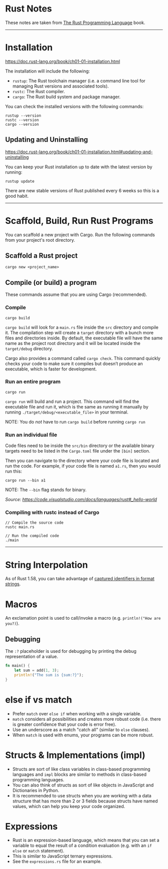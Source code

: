 # Rust Notes

These notes are taken from [The Rust Programming Language](https://doc.rust-lang.org/book/title-page.html) book.

---

# Installation

https://doc.rust-lang.org/book/ch01-01-installation.html

The installation will include the following:

* `rustup`: The Rust toolchain manager (i.e. a command line tool for managing Rust versions and associated tools).
* `rustc`: The Rust compiler.
* `cargo`: The Rust build system and package manager.

You can check the installed versions with the following commands:

```
rustup --version
rustc --version
cargo --version
```

## Updating and Uninstalling

https://doc.rust-lang.org/book/ch01-01-installation.html#updating-and-uninstalling

You can keep your Rust installation up to date with the latest version by running:

```
rustup update
```

There are new stable versions of Rust published every 6 weeks so this is a good habit.

---

# Scaffold, Build, Run Rust Programs

You can scaffold a new project with Cargo. Run the following commands from your project's root directory.

## Scaffold a Rust project

```
cargo new <project_name>
```

## Compile (or build) a program

These commands assume that you are using Cargo (recommended).

### Compile

```
cargo build
```

`cargo build` will look for a `main.rs` file inside the `src` directory and compile it. The compilation step will create a `target` directory with a bunch more files and directories inside. By default, the executable file will have the same name as the project root directory and it will be located inside the `target/debug` directory.

Cargo also provides a command called `cargo check`. This command quickly checks your code to make sure it compiles but doesn’t produce an executable, which is faster for development.

### Run an entire program

```
cargo run
```

`cargo run` will build and run a project. This command will find the executable file and run it, which is the same as running it manually by running `./target/debug/<executable_file>` in your terminal.

NOTE: You do _not_ have to run `cargo build` before running `cargo run`


### Run an individual file

Code files need to be inside the `src/bin` directory or the available binary targets need to be listed in the `Cargo.toml` file under the `[bin]` section.

Then you can navigate to the directory where your code file is located and run the code. For example, if your code file is named `a1.rs`, then you would run this:

```
cargo run --bin a1
```

NOTE: The `--bin` flag stands for binary.

*Source: https://code.visualstudio.com/docs/languages/rust#_hello-world*


### Compiling with rustc instead of Cargo

```
// Compile the source code
rustc main.rs

// Run the compiled code
./main
```

---

# String Interpolation

As of Rust 1.58, you can take advantage of [captured identifiers in format strings](https://blog.rust-lang.org/2022/01/13/Rust-1.58.0/#captured-identifiers-in-format-strings).

# Macros

An exclamation point is used to call/invoke a macro (e.g. `println!("How are you?)`).

## Debugging

The `:?` placeholder is used for debugging by printing the debug representation of a value.

```rs
fn main() {
    let sum = add(1, 3);
    println!("The sum is {sum:?}");
}
```

# else if vs match

* Prefer `match` over `else if` when working with a single variable.
* `match` considers all possibilities and creates more robust code  (i.e. there is greater confidence that your code is error free).
* Use an underscore as a match "catch all" (similar to `else` clauses).
* When `match` is used with enums, your programs can be more robust.

# Structs & Implementations (impl)

* Structs are sort of like class variables in class-based programming languages and `impl` blocks are similar to methods in class-based programming languages.
* You can also think of structs as sort of like objects in JavaScript and Dictionaries in Python.
* It is recommended to use structs when you are working with a data structure that has more than 2 or 3 fields because structs have named values, which can help you keep your code organized.

# Expressions

* Rust is an expression-based language, which means that you can set a variable to equal the result of a condition evaluation (e.g. with an `if else` or `match` statement). 
* This is similar to JavaScript ternary expressions. 
* See the `expressions.rs` file for an example.

